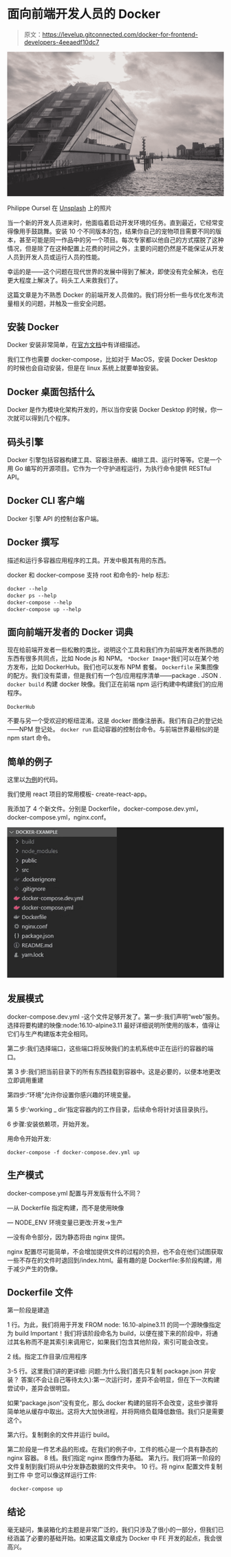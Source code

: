 # 面向前端开发人员的 Docker

> 原文：<https://levelup.gitconnected.com/docker-for-frontend-developers-4eeaedf10dc7>

![](img/807a9ed7546ad96ecff70663dc4ddb51.png)

Philippe Oursel 在 [Unsplash](https://unsplash.com?utm_source=medium&utm_medium=referral) 上的照片

当一个新的开发人员进来时，他面临着启动开发环境的任务。直到最近，它经常变得像用手鼓跳舞。安装 10 个不同版本的包，结果你自己的宠物项目需要不同的版本，甚至可能是同一作品中的另一个项目。每次专家都以他自己的方式摆脱了这种情况，但是除了在这种配置上花费的时间之外，主要的问题仍然是不能保证从开发人员到开发人员或运行人员的性能。

幸运的是——这个问题在现代世界的发展中得到了解决，即使没有完全解决，也在更大程度上解决了。码头工人来救我们了。

这篇文章是为不熟悉 Docker 的前端开发人员做的。我们将分析一些与优化发布流量相关的问题，并触及一些安全问题。

## 安装 Docker

Docker 安装非常简单，在[官方文档](https://docs.docker.com/get-docker/)中有详细描述。

我们工作也需要 docker-compose，比如对于 MacOS，安装 Docker Desktop 的时候也会自动安装，但是在 linux 系统上就要单独安装。

## Docker 桌面包括什么

Docker 是作为模块化架构开发的，所以当你安装 Docker Desktop 的时候，你一次就可以得到几个程序。

## 码头引擎

Docker 引擎包括容器构建工具、容器注册表、编排工具、运行时等等。它是一个用 Go 编写的开源项目。它作为一个守护进程运行，为执行命令提供 RESTful API。

## Docker CLI 客户端

Docker 引擎 API 的控制台客户端。

## Docker 撰写

描述和运行多容器应用程序的工具。开发中极其有用的东西。

docker 和 docker-compose 支持 root 和命令的- help 标志:

```
docker --help
docker ps --help
docker-compose --help
docker-compose up --help
```

## 面向前端开发者的 Docker 词典

现在给前端开发者一些松散的类比，说明这个工具和我们作为前端开发者所熟悉的东西有很多共同点，比如 Node.js 和 NPM。
`*Docker Image*`我们可以在某个地方发布，比如 DockerHub。我们也可以发布 NPM 套餐。
`Dockerfile`
采集图像的配方。我们没有菜谱，但是我们有一个包/应用程序清单——package . JSON .
`docker build` 构建 docker 映像。我们正在前端 npm 运行构建中构建我们的应用程序。

`DockerHub`

不要与另一个受欢迎的枢纽混淆。这是 docker 图像注册表。我们有自己的登记处——NPM 登记处。
`docker run` 启动容器的控制台命令。与前端世界最相似的是 npm start 命令。

## 简单的例子

这里以[为例](https://github.com/evgeniykravtsov/docker-example)的代码。

我们使用 react 项目的常用模板- create-react-app。

我添加了 4 个新文件。分别是 Dockerfile，docker-compose.dev.yml，docker-compose.yml，nginx.conf。

![](img/e7e12fc67efed129bc7590ae165a58b3.png)

## 发展模式

docker-compose.dev.yml -这个文件足够开发了。第一步:我们声明“web”服务。选择将要构建的映像:node:16.10-alpine3.11 最好详细说明所使用的版本，值得让它们与生产构建版本完全相同。

第二步:我们选择端口，这些端口将反映我们的主机系统中正在运行的容器的端口。

第 3 步:我们把当前目录下的所有东西挂载到容器中。这是必要的，以便本地更改立即调用重建

第四步:“环境”允许你设置你感兴趣的环境变量。

第 5 步:‘working _ dir’指定容器内的工作目录，后续命令将针对该目录执行。

6 步骤:安装依赖项，开始开发。

用命令开始开发:

```
docker-compose -f docker-compose.dev.yml up
```

## 生产模式

docker-compose.yml 配置与开发版有什么不同？

—从 Dockerfile 指定构建，而不是使用映像

— NODE_ENV 环境变量已更改:开发->生产

—没有命令部分，因为静态将由 nginx 提供。

nginx 配置尽可能简单，不会增加提供文件的过程的负担，也不会在他们试图获取一些不存在的文件时退回到/index.html。最有趣的是 Dockerfile:多阶段构建，用于减少产生的伪像。

## Dockerfile 文件

第一阶段是建造

1 行。为此，我们将用于开发 FROM node: 16.10-alpine3.11 的同一个源映像指定为 build Important！我们将该阶段命名为 build，以便在接下来的阶段中，将通过其名称而不是其索引来调用它，如果我们包含其他阶段，索引可能会改变。

2 线。指定工作目录/应用程序

3-5 行。这里我们讲的更详细:
问题:为什么我们首先只复制 package.json 并安装？
答案(不会让自己等待太久):第一次运行时，差异不会明显，但在下一次构建尝试中，差异会很明显。

如果“package.json”没有变化，那么 docker 构建的层将不会改变，这些步骤将简单地从缓存中取出。这将大大加快进程，并将网络负载降低数倍。我们只是需要这个。

第六行。复制剩余的文件并运行 build。

第二阶段是一件艺术品的形成。在我们的例子中，工件的核心是一个具有静态的 nginx 容器。
8 线。我们指定 nginx 图像作为基础。
第九行。我们将第一阶段的文件复制到我们将从中分发静态数据的文件夹中。
10 行。将 nginx 配置文件复制到工件
中
您可以像这样运行工件:

```
 docker-compose up
```

## 结论

毫无疑问，集装箱化的主题是非常广泛的，我们只涉及了很小的一部分，但我们已经涵盖了必要的基础开始。如果这篇文章成为 Docker 中 FE 开发的起点，我会很高兴。